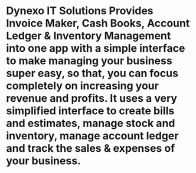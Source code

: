 # Dynexo IT Solutions Provides Invoice Maker, Cash Books, Account Ledger & Inventory Management into one app with a simple interface to make managing your business super easy, so that, you can focus completely on increasing your revenue and profits. It uses a very simplified interface to create bills and estimates, manage stock and inventory, manage account ledger and track the sales & expenses of your business.
